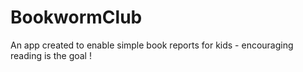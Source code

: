 BookwormClub
============

An app created to enable simple book reports for kids - encouraging reading is the goal !

